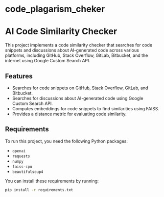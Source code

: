 # code_plagarism_cheker

# AI Code Similarity Checker

This project implements a code similarity checker that searches for code snippets and discussions about AI-generated code across various platforms, including GitHub, Stack Overflow, GitLab, Bitbucket, and the internet using Google Custom Search API.

## Features

- Searches for code snippets on GitHub, Stack Overflow, GitLab, and Bitbucket.
- Searches for discussions about AI-generated code using Google Custom Search API.
- Computes embeddings for code snippets to find similarities using FAISS.
- Provides a distance metric for evaluating code similarity.

## Requirements

To run this project, you need the following Python packages:

- `openai`
- `requests`
- `numpy`
- `faiss-cpu`
- `beautifulsoup4`

You can install these requirements by running:

```bash
pip install -r requirements.txt
